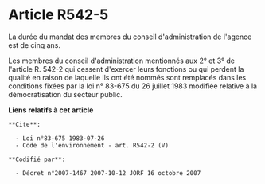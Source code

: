# Article R542-5

La durée du mandat des membres du conseil d'administration de l'agence est de cinq ans.

Les membres du conseil d'administration mentionnés aux 2° et 3° de l'article R. 542-2 qui cessent d'exercer leurs fonctions
ou qui perdent la qualité en raison de laquelle ils ont été nommés sont remplacés dans les conditions fixées par la loi n°
83-675 du 26 juillet 1983 modifiée relative à la démocratisation du secteur public.

**Liens relatifs à cet article**

	**Cite**:

	  - Loi n°83-675 1983-07-26
	  - Code de l'environnement - art. R542-2 (V)

	**Codifié par**:

	  - Décret n°2007-1467 2007-10-12 JORF 16 octobre 2007

